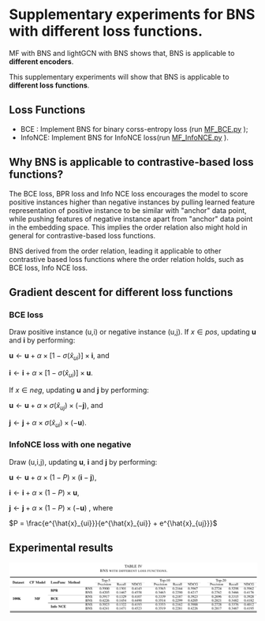 # Supplementary experiments for BNS with different loss functions.

MF with BNS  and lightGCN with BNS shows that,  BNS is applicable to **different encoders**. 

This supplementary experiments will show that BNS is applicable to **different loss functions**.

## Loss Functions
- BCE  : Implement BNS for binary corss-entropy loss (run [MF_BCE.py](https://github.com/liubin06/SupplementaryExperiments/blob/main/MF_BCE.py) ); 
- InfoNCE: Implement BNS for InfoNCE loss(run [MF_InfoNCE.py](https://github.com/liubin06/SupplementaryExperiments/blob/main/MF_InfoNCE.py ) ).

## Why BNS is applicable to contrastive-based loss functions?

The BCE loss, BPR loss and Info NCE loss encourages the model to score positive instances higher than negative instances by pulling learned feature representation of positive instance to be similar with "anchor" data point, while pushing features of negative instance apart from "anchor" data point in the embedding space. This implies the order relation also might hold in general for contrastive-based loss functions.

BNS derived from the order relation, leading it applicable to other contrastive based loss functions where the order relation holds, such as BCE loss, Info NCE loss.

## Gradient descent for different loss functions
### BCE loss
Draw positive instance (u,i) or negative instance (u,j). If $x \in pos$, updating $\mathbf{u}$ and $\mathbf{i}$ by performing: 

$\mathbf{u} \leftarrow \mathbf{u} + \alpha \times [1-\sigma(\hat{x}_{ui})]\times \mathbf{i}$, and 

$\mathbf{i} \leftarrow \mathbf{i} + \alpha \times [1-\sigma(\hat{x}_{ui})]\times \mathbf{u}$.

If $x \in neg$, updating $\mathbf{u}$ and $\mathbf{j}$ by performing: 

$\mathbf{u} \leftarrow \mathbf{u} + \alpha \times \sigma(\hat{x}_{uj})\times (-\mathbf{j})$, and 

$\mathbf{j} \leftarrow \mathbf{j} + \alpha \times \sigma(\hat{x}_{ui}) \times (-\mathbf{u})$.

### InfoNCE loss with one negative 
Draw (u,i,j), updating $\mathbf{u}$, $\mathbf{i}$ and $\mathbf{j}$ by performing: 

$\mathbf{u} \leftarrow \mathbf{u} + \alpha \times (1-P) \times (\mathbf{i}-\mathbf{j})$, 

$\mathbf{i} \leftarrow \mathbf{i} + \alpha \times (1-P) \times \mathbf{u}$,

$\mathbf{j} \leftarrow \mathbf{j} + \alpha \times (1-P) \times (-\mathbf{u})$ , where 

$P = \frac{e^{\hat{x}_{ui}}}{e^{\hat{x}_{ui}} + e^{\hat{x}_{uj}}}$

## Experimental results
<div align=center>
<img src="https://github.com/liubin06/SupplementaryExperiments/blob/main/Results.png">
</div>
